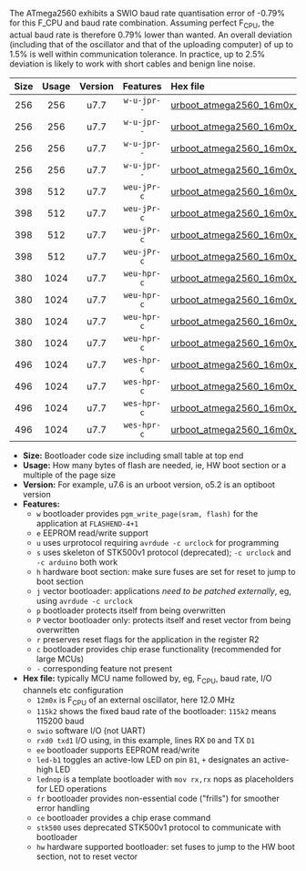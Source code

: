 The ATmega2560 exhibits a SWIO baud rate quantisation error of -0.79% for this F_CPU and baud rate combination. Assuming perfect F<sub>CPU</sub>, the actual baud rate is therefore 0.79% lower than wanted. An overall deviation (including that of the oscillator and that of the uploading computer) of up to 1.5% is well within communication tolerance. In practice, up to 2.5% deviation is likely to work with short cables and benign line noise.

|Size|Usage|Version|Features|Hex file|
|:-:|:-:|:-:|:-:|:--|
|256|256|u7.7|`w-u-jpr--`|[urboot_atmega2560_16m0x_+576k0_swio_rxd2_txd3_led+b7.hex](https://raw.githubusercontent.com/stefanrueger/urboot.hex/main/mcus/atmega2560/external_oscillator/fcpu_16m0x/br_+576k0/urboot_atmega2560_16m0x_+576k0_swio_rxd2_txd3_led+b7.hex)|
|256|256|u7.7|`w-u-jpr--`|[urboot_atmega2560_16m0x_+576k0_swio_rxd2_txd3_lednop.hex](https://raw.githubusercontent.com/stefanrueger/urboot.hex/main/mcus/atmega2560/external_oscillator/fcpu_16m0x/br_+576k0/urboot_atmega2560_16m0x_+576k0_swio_rxd2_txd3_lednop.hex)|
|256|256|u7.7|`w-u-jpr--`|[urboot_atmega2560_16m0x_+576k0_swio_rxe0_txe1_led+b7.hex](https://raw.githubusercontent.com/stefanrueger/urboot.hex/main/mcus/atmega2560/external_oscillator/fcpu_16m0x/br_+576k0/urboot_atmega2560_16m0x_+576k0_swio_rxe0_txe1_led+b7.hex)|
|256|256|u7.7|`w-u-jpr--`|[urboot_atmega2560_16m0x_+576k0_swio_rxe0_txe1_lednop.hex](https://raw.githubusercontent.com/stefanrueger/urboot.hex/main/mcus/atmega2560/external_oscillator/fcpu_16m0x/br_+576k0/urboot_atmega2560_16m0x_+576k0_swio_rxe0_txe1_lednop.hex)|
|398|512|u7.7|`weu-jPr-c`|[urboot_atmega2560_16m0x_+576k0_swio_rxd2_txd3_ee_led+b7_fr_ce.hex](https://raw.githubusercontent.com/stefanrueger/urboot.hex/main/mcus/atmega2560/external_oscillator/fcpu_16m0x/br_+576k0/urboot_atmega2560_16m0x_+576k0_swio_rxd2_txd3_ee_led+b7_fr_ce.hex)|
|398|512|u7.7|`weu-jPr-c`|[urboot_atmega2560_16m0x_+576k0_swio_rxd2_txd3_ee_lednop_fr_ce.hex](https://raw.githubusercontent.com/stefanrueger/urboot.hex/main/mcus/atmega2560/external_oscillator/fcpu_16m0x/br_+576k0/urboot_atmega2560_16m0x_+576k0_swio_rxd2_txd3_ee_lednop_fr_ce.hex)|
|398|512|u7.7|`weu-jPr-c`|[urboot_atmega2560_16m0x_+576k0_swio_rxe0_txe1_ee_led+b7_fr_ce.hex](https://raw.githubusercontent.com/stefanrueger/urboot.hex/main/mcus/atmega2560/external_oscillator/fcpu_16m0x/br_+576k0/urboot_atmega2560_16m0x_+576k0_swio_rxe0_txe1_ee_led+b7_fr_ce.hex)|
|398|512|u7.7|`weu-jPr-c`|[urboot_atmega2560_16m0x_+576k0_swio_rxe0_txe1_ee_lednop_fr_ce.hex](https://raw.githubusercontent.com/stefanrueger/urboot.hex/main/mcus/atmega2560/external_oscillator/fcpu_16m0x/br_+576k0/urboot_atmega2560_16m0x_+576k0_swio_rxe0_txe1_ee_lednop_fr_ce.hex)|
|380|1024|u7.7|`weu-hpr-c`|[urboot_atmega2560_16m0x_+576k0_swio_rxd2_txd3_ee_led+b7_fr_ce_hw.hex](https://raw.githubusercontent.com/stefanrueger/urboot.hex/main/mcus/atmega2560/external_oscillator/fcpu_16m0x/br_+576k0/urboot_atmega2560_16m0x_+576k0_swio_rxd2_txd3_ee_led+b7_fr_ce_hw.hex)|
|380|1024|u7.7|`weu-hpr-c`|[urboot_atmega2560_16m0x_+576k0_swio_rxd2_txd3_ee_lednop_fr_ce_hw.hex](https://raw.githubusercontent.com/stefanrueger/urboot.hex/main/mcus/atmega2560/external_oscillator/fcpu_16m0x/br_+576k0/urboot_atmega2560_16m0x_+576k0_swio_rxd2_txd3_ee_lednop_fr_ce_hw.hex)|
|380|1024|u7.7|`weu-hpr-c`|[urboot_atmega2560_16m0x_+576k0_swio_rxe0_txe1_ee_led+b7_fr_ce_hw.hex](https://raw.githubusercontent.com/stefanrueger/urboot.hex/main/mcus/atmega2560/external_oscillator/fcpu_16m0x/br_+576k0/urboot_atmega2560_16m0x_+576k0_swio_rxe0_txe1_ee_led+b7_fr_ce_hw.hex)|
|380|1024|u7.7|`weu-hpr-c`|[urboot_atmega2560_16m0x_+576k0_swio_rxe0_txe1_ee_lednop_fr_ce_hw.hex](https://raw.githubusercontent.com/stefanrueger/urboot.hex/main/mcus/atmega2560/external_oscillator/fcpu_16m0x/br_+576k0/urboot_atmega2560_16m0x_+576k0_swio_rxe0_txe1_ee_lednop_fr_ce_hw.hex)|
|496|1024|u7.7|`wes-hpr-c`|[urboot_atmega2560_16m0x_+576k0_swio_rxd2_txd3_ee_led+b7_fr_ce_stk500_hw.hex](https://raw.githubusercontent.com/stefanrueger/urboot.hex/main/mcus/atmega2560/external_oscillator/fcpu_16m0x/br_+576k0/urboot_atmega2560_16m0x_+576k0_swio_rxd2_txd3_ee_led+b7_fr_ce_stk500_hw.hex)|
|496|1024|u7.7|`wes-hpr-c`|[urboot_atmega2560_16m0x_+576k0_swio_rxd2_txd3_ee_lednop_fr_ce_stk500_hw.hex](https://raw.githubusercontent.com/stefanrueger/urboot.hex/main/mcus/atmega2560/external_oscillator/fcpu_16m0x/br_+576k0/urboot_atmega2560_16m0x_+576k0_swio_rxd2_txd3_ee_lednop_fr_ce_stk500_hw.hex)|
|496|1024|u7.7|`wes-hpr-c`|[urboot_atmega2560_16m0x_+576k0_swio_rxe0_txe1_ee_led+b7_fr_ce_stk500_hw.hex](https://raw.githubusercontent.com/stefanrueger/urboot.hex/main/mcus/atmega2560/external_oscillator/fcpu_16m0x/br_+576k0/urboot_atmega2560_16m0x_+576k0_swio_rxe0_txe1_ee_led+b7_fr_ce_stk500_hw.hex)|
|496|1024|u7.7|`wes-hpr-c`|[urboot_atmega2560_16m0x_+576k0_swio_rxe0_txe1_ee_lednop_fr_ce_stk500_hw.hex](https://raw.githubusercontent.com/stefanrueger/urboot.hex/main/mcus/atmega2560/external_oscillator/fcpu_16m0x/br_+576k0/urboot_atmega2560_16m0x_+576k0_swio_rxe0_txe1_ee_lednop_fr_ce_stk500_hw.hex)|

- **Size:** Bootloader code size including small table at top end
- **Usage:** How many bytes of flash are needed, ie, HW boot section or a multiple of the page size
- **Version:** For example, u7.6 is an urboot version, o5.2 is an optiboot version
- **Features:**
  + `w` bootloader provides `pgm_write_page(sram, flash)` for the application at `FLASHEND-4+1`
  + `e` EEPROM read/write support
  + `u` uses urprotocol requiring `avrdude -c urclock` for programming
  + `s` uses skeleton of STK500v1 protocol (deprecated); `-c urclock` and `-c arduino` both work
  + `h` hardware boot section: make sure fuses are set for reset to jump to boot section
  + `j` vector bootloader: applications *need to be patched externally*, eg, using `avrdude -c urclock`
  + `p` bootloader protects itself from being overwritten
  + `P` vector bootloader only: protects itself and reset vector from being overwritten
  + `r` preserves reset flags for the application in the register R2
  + `c` bootloader provides chip erase functionality (recommended for large MCUs)
  + `-` corresponding feature not present
- **Hex file:** typically MCU name followed by, eg, F<sub>CPU</sub>, baud rate, I/O channels etc configuration
  + `12m0x` is F<sub>CPU</sub> of an external oscillator, here 12.0 MHz
  + `115k2` shows the fixed baud rate of the bootloader: `115k2` means 115200 baud
  + `swio` software I/O (not UART)
  + `rxd0 txd1` I/O using, in this example, lines RX `D0` and TX `D1`
  + `ee` bootloader supports EEPROM read/write
  + `led-b1` toggles an active-low LED on pin `B1`, `+` designates an active-high LED
  + `lednop` is a template bootloader with `mov rx,rx` nops as placeholders for LED operations
  + `fr` bootloader provides non-essential code ("frills") for smoother error handling
  + `ce` bootloader provides a chip erase command
  + `stk500` uses deprecated STK500v1 protocol to communicate with bootloader
  + `hw` hardware supported bootloader: set fuses to jump to the HW boot section, not to reset vector
